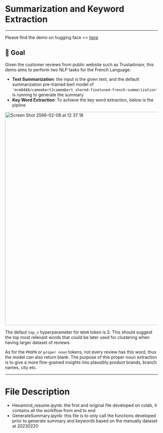 # Summarization and Keyword Extraction
---


Please find the demo on hugging face >> [*here*](https://huggingface.co/spaces/Carlosito16/HXM-summarization)

## 🏁 Goal
Given the customer reviews from public website such as Trustadvisor, this demo aims to perform two NLP tasks for the French Language:
- **Text Summarization**: the input is the given text, and the default summarization pre-trained bert model of `'mrm8488/camembert2camembert_shared-finetuned-french-summarization'` is running to generate the summary
- **Key Word Extraction**: To achieve the key word extraction, below is the pipline

<img width="700" alt="Screen Shot 2566-02-08 at 12 37 18" src="https://user-images.githubusercontent.com/78911624/217519988-d3d8a0f0-e381-494e-bd9a-f1a2e5f73597.png">


The defaut `top_n` hyperparameter for `NOUN` token is 3. This should suggest the top most relevant words that could be later used for clustering when having larger dataset of reviews.

As for the `PROPN` or `proper noun` tokens, not every review has this word, thus the model can also return blank. The purpose of this proper noun extraction is to give a more fine-grained insights into plausibly product brands, branch names, city etc.

---
# File Description
- Hexamind_resume.ipynb: the first and original file developed on colab, it contains all the workflow from end to end
- GenerateSummary.ipynb: this file is to only call the functions developed prior to generate summary and keywords based on the manually dataset at 20230220 
